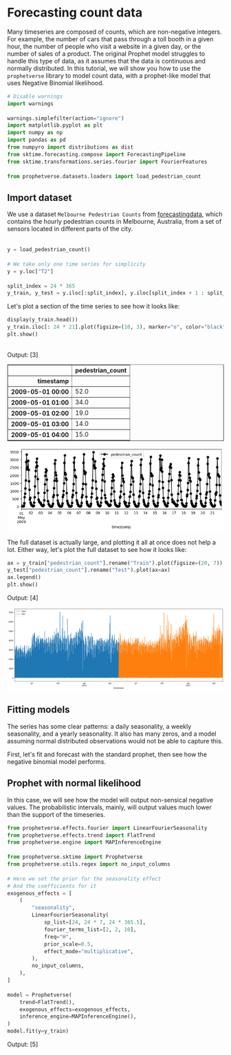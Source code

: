 # Forecasting count data

Many timeseries are composed of counts, which are non-negative integers. For example, the number of cars that pass through a toll booth in a given hour, the number of people who visit a website in a given day, or the number of sales of a product. The original Prophet model struggles to handle this type of data, as it assumes that the data is continuous and normally distributed. In this tutorial, we will show you how to use the `prophetverse` library to model count data, with a prophet-like model that uses Negative Binomial likelihood.




```python
# Disable warnings
import warnings

warnings.simplefilter(action="ignore")
import matplotlib.pyplot as plt
import numpy as np
import pandas as pd
from numpyro import distributions as dist
from sktime.forecasting.compose import ForecastingPipeline
from sktime.transformations.series.fourier import FourierFeatures

from prophetverse.datasets.loaders import load_pedestrian_count


```

## Import dataset

We use a dataset `Melbourne Pedestrian Counts` from [forecastingdata](forecastingdata.com), which contains the hourly pedestrian counts in Melbourne, Australia, from a set of sensors located in different parts of the city.




```python

y = load_pedestrian_count()

# We take only one time series for simplicity
y = y.loc["T2"]

split_index = 24 * 365
y_train, y_test = y.iloc[:split_index], y.iloc[split_index + 1 : split_index * 2 + 1]


```


Let's plot a section of the time series to see how it looks like:



```python
display(y_train.head())
y_train.iloc[: 24 * 21].plot(figsize=(10, 3), marker="o", color="black", legend=True)
plt.show()



```
<p class="cell-output-title jp-RenderedText jp-OutputArea-output">Output: <span class="cell-output-count">[3]</span></p>


<div>
<style scoped>
    .dataframe tbody tr th:only-of-type {
        vertical-align: middle;
    }

    .dataframe tbody tr th {
        vertical-align: top;
    }

    .dataframe thead th {
        text-align: right;
    }
</style>
<table border="1" class="dataframe">
  <thead>
    <tr style="text-align: right;">
      <th></th>
      <th>pedestrian_count</th>
    </tr>
    <tr>
      <th>timestamp</th>
      <th></th>
    </tr>
  </thead>
  <tbody>
    <tr>
      <th>2009-05-01 00:00</th>
      <td>52.0</td>
    </tr>
    <tr>
      <th>2009-05-01 01:00</th>
      <td>34.0</td>
    </tr>
    <tr>
      <th>2009-05-01 02:00</th>
      <td>19.0</td>
    </tr>
    <tr>
      <th>2009-05-01 03:00</th>
      <td>14.0</td>
    </tr>
    <tr>
      <th>2009-05-01 04:00</th>
      <td>15.0</td>
    </tr>
  </tbody>
</table>
</div>



    
![png](index_files/output_5_1.png)
    



The full dataset is actually large, and plotting it all at once does not
help a lot. Either way, let's plot the full dataset to see how it looks like:




```python
ax = y_train["pedestrian_count"].rename("Train").plot(figsize=(20, 7))
y_test["pedestrian_count"].rename("Test").plot(ax=ax)
ax.legend()
plt.show()


```
<p class="cell-output-title jp-RenderedText jp-OutputArea-output">Output: <span class="cell-output-count">[4]</span></p>


    
![png](index_files/output_7_0.png)
    


## Fitting models

The series has some clear patterns: a daily seasonality, a weekly seasonality, and
a yearly seasonality. It also has many zeros, and a model assuming normal
distributed observations would not be able to capture this.

First, let's fit and forecast with the standard prophet,
then see how the negative binomial model performs.

## Prophet with normal likelihood
In this case, we will see how the model will output non-sensical negative values.
The probabilistic intervals, mainly, will output values much lower than the support
of the timeseries.





```python
from prophetverse.effects.fourier import LinearFourierSeasonality
from prophetverse.effects.trend import FlatTrend
from prophetverse.engine import MAPInferenceEngine

from prophetverse.sktime import Prophetverse
from prophetverse.utils.regex import no_input_columns

# Here we set the prior for the seasonality effect
# And the coefficients for it
exogenous_effects = [
    (
        "seasonality",
        LinearFourierSeasonality(
            sp_list=[24, 24 * 7, 24 * 365.5],
            fourier_terms_list=[2, 2, 10],
            freq="H",
            prior_scale=0.5,
            effect_mode="multiplicative",
        ),
        no_input_columns,
    ),
]

model = Prophetverse(
    trend=FlatTrend(),
    exogenous_effects=exogenous_effects,
    inference_engine=MAPInferenceEngine(),
)
model.fit(y=y_train)


```
<p class="cell-output-title jp-RenderedText jp-OutputArea-output">Output: <span class="cell-output-count">[5]</span></p>




<style>#sk-80c8e6eb-95b1-485f-99cf-bf78818d6327 {
    /* Definition of color scheme common for light and dark mode */
    --sklearn-color-text: black;
    --sklearn-color-line: gray;
    /* Definition of color scheme for objects */
    --sklearn-color-level-0: #fff5e6;
    --sklearn-color-level-1: #f6e4d2;
    --sklearn-color-level-2: #ffe0b3;
    --sklearn-color-level-3: chocolate;

    /* Specific color for light theme */
    --sklearn-color-text-on-default-background: var(--theme-code-foreground, var(--jp-content-font-color1, black));
    --sklearn-color-background: var(--theme-background, var(--jp-layout-color0, white));
    --sklearn-color-border-box: var(--theme-code-foreground, var(--jp-content-font-color1, black));
    --sklearn-color-icon: #696969;

    @media (prefers-color-scheme: dark) {
      /* Redefinition of color scheme for dark theme */
      --sklearn-color-text-on-default-background: var(--theme-code-foreground, var(--jp-content-font-color1, white));
      --sklearn-color-background: var(--theme-background, var(--jp-layout-color0, #111));
      --sklearn-color-border-box: var(--theme-code-foreground, var(--jp-content-font-color1, white));
      --sklearn-color-icon: #878787;
    }
  }

  #sk-80c8e6eb-95b1-485f-99cf-bf78818d6327 {
    color: var(--sklearn-color-text);
  }

  #sk-80c8e6eb-95b1-485f-99cf-bf78818d6327 pre {
    padding: 0;
  }

  #sk-80c8e6eb-95b1-485f-99cf-bf78818d6327 input.sk-hidden--visually {
    border: 0;
    clip: rect(1px 1px 1px 1px);
    clip: rect(1px, 1px, 1px, 1px);
    height: 1px;
    margin: -1px;
    overflow: hidden;
    padding: 0;
    position: absolute;
    width: 1px;
  }

  #sk-80c8e6eb-95b1-485f-99cf-bf78818d6327 div.sk-dashed-wrapped {
    border: 1px dashed var(--sklearn-color-line);
    margin: 0 0.4em 0.5em 0.4em;
    box-sizing: border-box;
    padding-bottom: 0.4em;
    background-color: var(--sklearn-color-background);
  }

  #sk-80c8e6eb-95b1-485f-99cf-bf78818d6327 div.sk-container {
    /* jupyter's `normalize.less` sets `[hidden] { display: none; }`
       but bootstrap.min.css set `[hidden] { display: none !important; }`
       so we also need the `!important` here to be able to override the
       default hidden behavior on the sphinx rendered scikit-learn.org.
       See: https://github.com/scikit-learn/scikit-learn/issues/21755 */
    display: inline-block !important;
    position: relative;
  }

  #sk-80c8e6eb-95b1-485f-99cf-bf78818d6327 div.sk-text-repr-fallback {
    display: none;
  }

  div.sk-parallel-item,
  div.sk-serial,
  div.sk-item {
    /* draw centered vertical line to link estimators */
    background-image: linear-gradient(var(--sklearn-color-text-on-default-background), var(--sklearn-color-text-on-default-background));
    background-size: 2px 100%;
    background-repeat: no-repeat;
    background-position: center center;
  }

  /* Parallel-specific style estimator block */

  #sk-80c8e6eb-95b1-485f-99cf-bf78818d6327 div.sk-parallel-item::after {
    content: "";
    width: 100%;
    border-bottom: 2px solid var(--sklearn-color-text-on-default-background);
    flex-grow: 1;
  }

  #sk-80c8e6eb-95b1-485f-99cf-bf78818d6327 div.sk-parallel {
    display: flex;
    align-items: stretch;
    justify-content: center;
    background-color: var(--sklearn-color-background);
    position: relative;
  }

  #sk-80c8e6eb-95b1-485f-99cf-bf78818d6327 div.sk-parallel-item {
    display: flex;
    flex-direction: column;
  }

  #sk-80c8e6eb-95b1-485f-99cf-bf78818d6327 div.sk-parallel-item:first-child::after {
    align-self: flex-end;
    width: 50%;
  }

  #sk-80c8e6eb-95b1-485f-99cf-bf78818d6327 div.sk-parallel-item:last-child::after {
    align-self: flex-start;
    width: 50%;
  }

  #sk-80c8e6eb-95b1-485f-99cf-bf78818d6327 div.sk-parallel-item:only-child::after {
    width: 0;
  }

  /* Serial-specific style estimator block */

  #sk-80c8e6eb-95b1-485f-99cf-bf78818d6327 div.sk-serial {
    display: flex;
    flex-direction: column;
    align-items: center;
    background-color: var(--sklearn-color-background);
    padding-right: 1em;
    padding-left: 1em;
  }


  /* Toggleable style: style used for estimator/Pipeline/ColumnTransformer box that is
  clickable and can be expanded/collapsed.
  - Pipeline and ColumnTransformer use this feature and define the default style
  - Estimators will overwrite some part of the style using the `sk-estimator` class
  */

  /* Pipeline and ColumnTransformer style (default) */

  #sk-80c8e6eb-95b1-485f-99cf-bf78818d6327 div.sk-toggleable {
    /* Default theme specific background. It is overwritten whether we have a
    specific estimator or a Pipeline/ColumnTransformer */
    background-color: var(--sklearn-color-background);
  }

  /* Toggleable label */
  #sk-80c8e6eb-95b1-485f-99cf-bf78818d6327 label.sk-toggleable__label {
    cursor: pointer;
    display: block;
    width: 100%;
    margin-bottom: 0;
    padding: 0.5em;
    box-sizing: border-box;
    text-align: center;
  }

  #sk-80c8e6eb-95b1-485f-99cf-bf78818d6327 label.sk-toggleable__label-arrow:before {
    /* Arrow on the left of the label */
    content: "▸";
    float: left;
    margin-right: 0.25em;
    color: var(--sklearn-color-icon);
  }

  #sk-80c8e6eb-95b1-485f-99cf-bf78818d6327 label.sk-toggleable__label-arrow:hover:before {
    color: var(--sklearn-color-text);
  }

  /* Toggleable content - dropdown */

  #sk-80c8e6eb-95b1-485f-99cf-bf78818d6327 div.sk-toggleable__content {
    max-height: 0;
    max-width: 0;
    overflow: hidden;
    text-align: left;
    background-color: var(--sklearn-color-level-0);
  }

  #sk-80c8e6eb-95b1-485f-99cf-bf78818d6327 div.sk-toggleable__content pre {
    margin: 0.2em;
    border-radius: 0.25em;
    color: var(--sklearn-color-text);
    background-color: var(--sklearn-color-level-0);
  }

  #sk-80c8e6eb-95b1-485f-99cf-bf78818d6327 input.sk-toggleable__control:checked~div.sk-toggleable__content {
    /* Expand drop-down */
    max-height: 200px;
    max-width: 100%;
    overflow: auto;
  }

  #sk-80c8e6eb-95b1-485f-99cf-bf78818d6327 input.sk-toggleable__control:checked~label.sk-toggleable__label-arrow:before {
    content: "▾";
  }

  /* Pipeline/ColumnTransformer-specific style */

  #sk-80c8e6eb-95b1-485f-99cf-bf78818d6327 div.sk-label input.sk-toggleable__control:checked~label.sk-toggleable__label {
    color: var(--sklearn-color-text);
    background-color: var(--sklearn-color-level-2);
  }

  /* Estimator-specific style */

  /* Colorize estimator box */
  #sk-80c8e6eb-95b1-485f-99cf-bf78818d6327 div.sk-estimator input.sk-toggleable__control:checked~label.sk-toggleable__label {
    /* unfitted */
    background-color: var(--sklearn-color-level-2);
  }

  #sk-80c8e6eb-95b1-485f-99cf-bf78818d6327 div.sk-label label.sk-toggleable__label,
  #sk-80c8e6eb-95b1-485f-99cf-bf78818d6327 div.sk-label label {
    /* The background is the default theme color */
    color: var(--sklearn-color-text-on-default-background);
  }

  /* On hover, darken the color of the background */
  #sk-80c8e6eb-95b1-485f-99cf-bf78818d6327 div.sk-label:hover label.sk-toggleable__label {
    color: var(--sklearn-color-text);
    background-color: var(--sklearn-color-level-2);
  }

  /* Estimator label */

  #sk-80c8e6eb-95b1-485f-99cf-bf78818d6327 div.sk-label label {
    font-family: monospace;
    font-weight: bold;
    display: inline-block;
    line-height: 1.2em;
  }

  #sk-80c8e6eb-95b1-485f-99cf-bf78818d6327 div.sk-label-container {
    text-align: center;
  }

  /* Estimator-specific */
  #sk-80c8e6eb-95b1-485f-99cf-bf78818d6327 div.sk-estimator {
    font-family: monospace;
    border: 1px dotted var(--sklearn-color-border-box);
    border-radius: 0.25em;
    box-sizing: border-box;
    margin-bottom: 0.5em;
    background-color: var(--sklearn-color-level-0);
  }

  /* on hover */
  #sk-80c8e6eb-95b1-485f-99cf-bf78818d6327 div.sk-estimator:hover {
    background-color: var(--sklearn-color-level-2);
  }

  /* Specification for estimator info */

  .sk-estimator-doc-link,
  a:link.sk-estimator-doc-link,
  a:visited.sk-estimator-doc-link {
    float: right;
    font-size: smaller;
    line-height: 1em;
    font-family: monospace;
    background-color: var(--sklearn-color-background);
    border-radius: 1em;
    height: 1em;
    width: 1em;
    text-decoration: none !important;
    margin-left: 1ex;
    border: var(--sklearn-color-level-1) 1pt solid;
    color: var(--sklearn-color-level-1);
  }

  /* On hover */
  div.sk-estimator:hover .sk-estimator-doc-link:hover,
  .sk-estimator-doc-link:hover,
  div.sk-label-container:hover .sk-estimator-doc-link:hover,
  .sk-estimator-doc-link:hover {
    background-color: var(--sklearn-color-level-3);
    color: var(--sklearn-color-background);
    text-decoration: none;
  }

  /* Span, style for the box shown on hovering the info icon */
  .sk-estimator-doc-link span {
    display: none;
    z-index: 9999;
    position: relative;
    font-weight: normal;
    right: .2ex;
    padding: .5ex;
    margin: .5ex;
    width: min-content;
    min-width: 20ex;
    max-width: 50ex;
    color: var(--sklearn-color-text);
    box-shadow: 2pt 2pt 4pt #999;
    background: var(--sklearn-color-level-0);
    border: .5pt solid var(--sklearn-color-level-3);
  }

  .sk-estimator-doc-link:hover span {
    display: block;
  }

  /* "?"-specific style due to the `<a>` HTML tag */

  #sk-80c8e6eb-95b1-485f-99cf-bf78818d6327 a.estimator_doc_link {
    float: right;
    font-size: 1rem;
    line-height: 1em;
    font-family: monospace;
    background-color: var(--sklearn-color-background);
    border-radius: 1rem;
    height: 1rem;
    width: 1rem;
    text-decoration: none;
    color: var(--sklearn-color-level-1);
    border: var(--sklearn-color-level-1) 1pt solid;
  }

  /* On hover */
  #sk-80c8e6eb-95b1-485f-99cf-bf78818d6327 a.estimator_doc_link:hover {
    background-color: var(--sklearn-color-level-3);
    color: var(--sklearn-color-background);
    text-decoration: none;
  }
</style><div id='sk-80c8e6eb-95b1-485f-99cf-bf78818d6327' class="sk-top-container"><div class="sk-text-repr-fallback"><pre>Prophetverse(exogenous_effects=[(&#x27;seasonality&#x27;,
                                 LinearFourierSeasonality(effect_mode=&#x27;multiplicative&#x27;,
                                                          fourier_terms_list=[2,
                                                                              2,
                                                                              10],
                                                          freq=&#x27;H&#x27;,
                                                          prior_scale=0.5,
                                                          sp_list=[24, 168,
                                                                   8772.0]),
                                 &#x27;^$&#x27;)],
             inference_engine=MAPInferenceEngine(), trend=FlatTrend())</pre><b>Please rerun this cell to show the HTML repr or trust the notebook.</b></div><div class="sk-container" hidden><div class="sk-item sk-dashed-wrapped"><div class='sk-label-container'><div class="sk-label sk-toggleable"><input class="sk-toggleable__control sk-hidden--visually" id=UUID('31b39aeb-1052-4965-bc38-7ab5710b7b1a') type="checkbox" ><label for=UUID('31b39aeb-1052-4965-bc38-7ab5710b7b1a') class='sk-toggleable__label sk-toggleable__label-arrow'>Prophetverse</label><div class="sk-toggleable__content"><pre>Prophetverse(exogenous_effects=[(&#x27;seasonality&#x27;,
                                 LinearFourierSeasonality(effect_mode=&#x27;multiplicative&#x27;,
                                                          fourier_terms_list=[2,
                                                                              2,
                                                                              10],
                                                          freq=&#x27;H&#x27;,
                                                          prior_scale=0.5,
                                                          sp_list=[24, 168,
                                                                   8772.0]),
                                 &#x27;^$&#x27;)],
             inference_engine=MAPInferenceEngine(), trend=FlatTrend())</pre></div></div></div><div class="sk-parallel"><div class="sk-parallel-item"><div class="sk-item"><div class='sk-label-container'><div class="sk-label sk-toggleable"><label>effects</label></div></div><div class="sk-serial"><div class="sk-item"><div class="sk-serial"><div class='sk-item'><div class="sk-estimator sk-toggleable"><input class="sk-toggleable__control sk-hidden--visually" id=UUID('763c1b80-4a24-4f9f-8d6f-672a24b83e24') type="checkbox" ><label for=UUID('763c1b80-4a24-4f9f-8d6f-672a24b83e24') class='sk-toggleable__label sk-toggleable__label-arrow'>FlatTrend</label><div class="sk-toggleable__content"><pre>FlatTrend()</pre></div></div></div><div class='sk-item'><div class="sk-estimator sk-toggleable"><input class="sk-toggleable__control sk-hidden--visually" id=UUID('5772b662-b437-434b-a0d6-c60a4189e546') type="checkbox" ><label for=UUID('5772b662-b437-434b-a0d6-c60a4189e546') class='sk-toggleable__label sk-toggleable__label-arrow'>LinearFourierSeasonality</label><div class="sk-toggleable__content"><pre>LinearFourierSeasonality(effect_mode=&#x27;multiplicative&#x27;,
                         fourier_terms_list=[2, 2, 10], freq=&#x27;H&#x27;,
                         prior_scale=0.5, sp_list=[24, 168, 8772.0])</pre></div></div></div></div></div></div></div></div><div class="sk-parallel-item"><div class="sk-item"><div class='sk-label-container'><div class="sk-label sk-toggleable"><label>inference_engine</label></div></div><div class="sk-serial"><div class='sk-item'><div class="sk-estimator sk-toggleable"><input class="sk-toggleable__control sk-hidden--visually" id=UUID('7c3476da-ece8-41db-ac1d-bc5bb9fbeda0') type="checkbox" ><label for=UUID('7c3476da-ece8-41db-ac1d-bc5bb9fbeda0') class='sk-toggleable__label sk-toggleable__label-arrow'>MAPInferenceEngine</label><div class="sk-toggleable__content"><pre>MAPInferenceEngine()</pre></div></div></div></div></div></div></div></div></div></div>



### Forecasting with the normal model
Below we see the negative predictions, which is clear a limitation of this
gaussian likelihood for this kind of data.



```python
forecast_horizon = y_train.index[-100:].union(y_test.index[:300])
fig, ax = plt.subplots(figsize=(10, 3))
preds_normal = model.predict(fh=forecast_horizon)
preds_normal["pedestrian_count"].rename("Normal model").plot.line(
    ax=ax, legend=False, color="tab:blue"
)
ax.scatter(y_train.index, y_train, marker="o", color="k", s=2, alpha=0.5, label="Train")
ax.scatter(
    y_test.index, y_test, marker="o", color="green", s=2, alpha=0.5, label="Test"
)
ax.set_title("Prophet with normal likelihood")
ax.legend()
fig.show()


```
<p class="cell-output-title jp-RenderedText jp-OutputArea-output">Output: <span class="cell-output-count">[6]</span></p>


    
![png](index_files/output_11_0.png)
    



```python
quantiles = model.predict_quantiles(fh=forecast_horizon, alpha=[0.1, 0.9])
fig, ax = plt.subplots(figsize=(10, 3))
# Plot area between quantiles
ax.fill_between(
    quantiles.index.to_timestamp(),
    quantiles.iloc[:, 0],
    quantiles.iloc[:, -1],
    alpha=0.5,
)
ax.scatter(
    forecast_horizon.to_timestamp(),
    y.loc[forecast_horizon],
    marker="o",
    color="k",
    s=2,
    alpha=1,
)
ax.axvline(y_train.index[-1].to_timestamp(), color="r", linestyle="--")
fig.show()



```
<p class="cell-output-title jp-RenderedText jp-OutputArea-output">Output: <span class="cell-output-count">[7]</span></p>


    
![png](index_files/output_12_0.png)
    


## Prophet with negative binomial likelihood

The negative binomial likehood has support on the non-negative integers, which makes
it perfect for count data. We change the likelihood of the model, and fit it again.




```python
model.set_params(likelihood="negbinomial")
model.fit(y=y_train)


```
<p class="cell-output-title jp-RenderedText jp-OutputArea-output">Output: <span class="cell-output-count">[8]</span></p>




<style>#sk-8600ecdd-202d-41f9-b5ae-b0fd662ce2e6 {
    /* Definition of color scheme common for light and dark mode */
    --sklearn-color-text: black;
    --sklearn-color-line: gray;
    /* Definition of color scheme for objects */
    --sklearn-color-level-0: #fff5e6;
    --sklearn-color-level-1: #f6e4d2;
    --sklearn-color-level-2: #ffe0b3;
    --sklearn-color-level-3: chocolate;

    /* Specific color for light theme */
    --sklearn-color-text-on-default-background: var(--theme-code-foreground, var(--jp-content-font-color1, black));
    --sklearn-color-background: var(--theme-background, var(--jp-layout-color0, white));
    --sklearn-color-border-box: var(--theme-code-foreground, var(--jp-content-font-color1, black));
    --sklearn-color-icon: #696969;

    @media (prefers-color-scheme: dark) {
      /* Redefinition of color scheme for dark theme */
      --sklearn-color-text-on-default-background: var(--theme-code-foreground, var(--jp-content-font-color1, white));
      --sklearn-color-background: var(--theme-background, var(--jp-layout-color0, #111));
      --sklearn-color-border-box: var(--theme-code-foreground, var(--jp-content-font-color1, white));
      --sklearn-color-icon: #878787;
    }
  }

  #sk-8600ecdd-202d-41f9-b5ae-b0fd662ce2e6 {
    color: var(--sklearn-color-text);
  }

  #sk-8600ecdd-202d-41f9-b5ae-b0fd662ce2e6 pre {
    padding: 0;
  }

  #sk-8600ecdd-202d-41f9-b5ae-b0fd662ce2e6 input.sk-hidden--visually {
    border: 0;
    clip: rect(1px 1px 1px 1px);
    clip: rect(1px, 1px, 1px, 1px);
    height: 1px;
    margin: -1px;
    overflow: hidden;
    padding: 0;
    position: absolute;
    width: 1px;
  }

  #sk-8600ecdd-202d-41f9-b5ae-b0fd662ce2e6 div.sk-dashed-wrapped {
    border: 1px dashed var(--sklearn-color-line);
    margin: 0 0.4em 0.5em 0.4em;
    box-sizing: border-box;
    padding-bottom: 0.4em;
    background-color: var(--sklearn-color-background);
  }

  #sk-8600ecdd-202d-41f9-b5ae-b0fd662ce2e6 div.sk-container {
    /* jupyter's `normalize.less` sets `[hidden] { display: none; }`
       but bootstrap.min.css set `[hidden] { display: none !important; }`
       so we also need the `!important` here to be able to override the
       default hidden behavior on the sphinx rendered scikit-learn.org.
       See: https://github.com/scikit-learn/scikit-learn/issues/21755 */
    display: inline-block !important;
    position: relative;
  }

  #sk-8600ecdd-202d-41f9-b5ae-b0fd662ce2e6 div.sk-text-repr-fallback {
    display: none;
  }

  div.sk-parallel-item,
  div.sk-serial,
  div.sk-item {
    /* draw centered vertical line to link estimators */
    background-image: linear-gradient(var(--sklearn-color-text-on-default-background), var(--sklearn-color-text-on-default-background));
    background-size: 2px 100%;
    background-repeat: no-repeat;
    background-position: center center;
  }

  /* Parallel-specific style estimator block */

  #sk-8600ecdd-202d-41f9-b5ae-b0fd662ce2e6 div.sk-parallel-item::after {
    content: "";
    width: 100%;
    border-bottom: 2px solid var(--sklearn-color-text-on-default-background);
    flex-grow: 1;
  }

  #sk-8600ecdd-202d-41f9-b5ae-b0fd662ce2e6 div.sk-parallel {
    display: flex;
    align-items: stretch;
    justify-content: center;
    background-color: var(--sklearn-color-background);
    position: relative;
  }

  #sk-8600ecdd-202d-41f9-b5ae-b0fd662ce2e6 div.sk-parallel-item {
    display: flex;
    flex-direction: column;
  }

  #sk-8600ecdd-202d-41f9-b5ae-b0fd662ce2e6 div.sk-parallel-item:first-child::after {
    align-self: flex-end;
    width: 50%;
  }

  #sk-8600ecdd-202d-41f9-b5ae-b0fd662ce2e6 div.sk-parallel-item:last-child::after {
    align-self: flex-start;
    width: 50%;
  }

  #sk-8600ecdd-202d-41f9-b5ae-b0fd662ce2e6 div.sk-parallel-item:only-child::after {
    width: 0;
  }

  /* Serial-specific style estimator block */

  #sk-8600ecdd-202d-41f9-b5ae-b0fd662ce2e6 div.sk-serial {
    display: flex;
    flex-direction: column;
    align-items: center;
    background-color: var(--sklearn-color-background);
    padding-right: 1em;
    padding-left: 1em;
  }


  /* Toggleable style: style used for estimator/Pipeline/ColumnTransformer box that is
  clickable and can be expanded/collapsed.
  - Pipeline and ColumnTransformer use this feature and define the default style
  - Estimators will overwrite some part of the style using the `sk-estimator` class
  */

  /* Pipeline and ColumnTransformer style (default) */

  #sk-8600ecdd-202d-41f9-b5ae-b0fd662ce2e6 div.sk-toggleable {
    /* Default theme specific background. It is overwritten whether we have a
    specific estimator or a Pipeline/ColumnTransformer */
    background-color: var(--sklearn-color-background);
  }

  /* Toggleable label */
  #sk-8600ecdd-202d-41f9-b5ae-b0fd662ce2e6 label.sk-toggleable__label {
    cursor: pointer;
    display: block;
    width: 100%;
    margin-bottom: 0;
    padding: 0.5em;
    box-sizing: border-box;
    text-align: center;
  }

  #sk-8600ecdd-202d-41f9-b5ae-b0fd662ce2e6 label.sk-toggleable__label-arrow:before {
    /* Arrow on the left of the label */
    content: "▸";
    float: left;
    margin-right: 0.25em;
    color: var(--sklearn-color-icon);
  }

  #sk-8600ecdd-202d-41f9-b5ae-b0fd662ce2e6 label.sk-toggleable__label-arrow:hover:before {
    color: var(--sklearn-color-text);
  }

  /* Toggleable content - dropdown */

  #sk-8600ecdd-202d-41f9-b5ae-b0fd662ce2e6 div.sk-toggleable__content {
    max-height: 0;
    max-width: 0;
    overflow: hidden;
    text-align: left;
    background-color: var(--sklearn-color-level-0);
  }

  #sk-8600ecdd-202d-41f9-b5ae-b0fd662ce2e6 div.sk-toggleable__content pre {
    margin: 0.2em;
    border-radius: 0.25em;
    color: var(--sklearn-color-text);
    background-color: var(--sklearn-color-level-0);
  }

  #sk-8600ecdd-202d-41f9-b5ae-b0fd662ce2e6 input.sk-toggleable__control:checked~div.sk-toggleable__content {
    /* Expand drop-down */
    max-height: 200px;
    max-width: 100%;
    overflow: auto;
  }

  #sk-8600ecdd-202d-41f9-b5ae-b0fd662ce2e6 input.sk-toggleable__control:checked~label.sk-toggleable__label-arrow:before {
    content: "▾";
  }

  /* Pipeline/ColumnTransformer-specific style */

  #sk-8600ecdd-202d-41f9-b5ae-b0fd662ce2e6 div.sk-label input.sk-toggleable__control:checked~label.sk-toggleable__label {
    color: var(--sklearn-color-text);
    background-color: var(--sklearn-color-level-2);
  }

  /* Estimator-specific style */

  /* Colorize estimator box */
  #sk-8600ecdd-202d-41f9-b5ae-b0fd662ce2e6 div.sk-estimator input.sk-toggleable__control:checked~label.sk-toggleable__label {
    /* unfitted */
    background-color: var(--sklearn-color-level-2);
  }

  #sk-8600ecdd-202d-41f9-b5ae-b0fd662ce2e6 div.sk-label label.sk-toggleable__label,
  #sk-8600ecdd-202d-41f9-b5ae-b0fd662ce2e6 div.sk-label label {
    /* The background is the default theme color */
    color: var(--sklearn-color-text-on-default-background);
  }

  /* On hover, darken the color of the background */
  #sk-8600ecdd-202d-41f9-b5ae-b0fd662ce2e6 div.sk-label:hover label.sk-toggleable__label {
    color: var(--sklearn-color-text);
    background-color: var(--sklearn-color-level-2);
  }

  /* Estimator label */

  #sk-8600ecdd-202d-41f9-b5ae-b0fd662ce2e6 div.sk-label label {
    font-family: monospace;
    font-weight: bold;
    display: inline-block;
    line-height: 1.2em;
  }

  #sk-8600ecdd-202d-41f9-b5ae-b0fd662ce2e6 div.sk-label-container {
    text-align: center;
  }

  /* Estimator-specific */
  #sk-8600ecdd-202d-41f9-b5ae-b0fd662ce2e6 div.sk-estimator {
    font-family: monospace;
    border: 1px dotted var(--sklearn-color-border-box);
    border-radius: 0.25em;
    box-sizing: border-box;
    margin-bottom: 0.5em;
    background-color: var(--sklearn-color-level-0);
  }

  /* on hover */
  #sk-8600ecdd-202d-41f9-b5ae-b0fd662ce2e6 div.sk-estimator:hover {
    background-color: var(--sklearn-color-level-2);
  }

  /* Specification for estimator info */

  .sk-estimator-doc-link,
  a:link.sk-estimator-doc-link,
  a:visited.sk-estimator-doc-link {
    float: right;
    font-size: smaller;
    line-height: 1em;
    font-family: monospace;
    background-color: var(--sklearn-color-background);
    border-radius: 1em;
    height: 1em;
    width: 1em;
    text-decoration: none !important;
    margin-left: 1ex;
    border: var(--sklearn-color-level-1) 1pt solid;
    color: var(--sklearn-color-level-1);
  }

  /* On hover */
  div.sk-estimator:hover .sk-estimator-doc-link:hover,
  .sk-estimator-doc-link:hover,
  div.sk-label-container:hover .sk-estimator-doc-link:hover,
  .sk-estimator-doc-link:hover {
    background-color: var(--sklearn-color-level-3);
    color: var(--sklearn-color-background);
    text-decoration: none;
  }

  /* Span, style for the box shown on hovering the info icon */
  .sk-estimator-doc-link span {
    display: none;
    z-index: 9999;
    position: relative;
    font-weight: normal;
    right: .2ex;
    padding: .5ex;
    margin: .5ex;
    width: min-content;
    min-width: 20ex;
    max-width: 50ex;
    color: var(--sklearn-color-text);
    box-shadow: 2pt 2pt 4pt #999;
    background: var(--sklearn-color-level-0);
    border: .5pt solid var(--sklearn-color-level-3);
  }

  .sk-estimator-doc-link:hover span {
    display: block;
  }

  /* "?"-specific style due to the `<a>` HTML tag */

  #sk-8600ecdd-202d-41f9-b5ae-b0fd662ce2e6 a.estimator_doc_link {
    float: right;
    font-size: 1rem;
    line-height: 1em;
    font-family: monospace;
    background-color: var(--sklearn-color-background);
    border-radius: 1rem;
    height: 1rem;
    width: 1rem;
    text-decoration: none;
    color: var(--sklearn-color-level-1);
    border: var(--sklearn-color-level-1) 1pt solid;
  }

  /* On hover */
  #sk-8600ecdd-202d-41f9-b5ae-b0fd662ce2e6 a.estimator_doc_link:hover {
    background-color: var(--sklearn-color-level-3);
    color: var(--sklearn-color-background);
    text-decoration: none;
  }
</style><div id='sk-8600ecdd-202d-41f9-b5ae-b0fd662ce2e6' class="sk-top-container"><div class="sk-text-repr-fallback"><pre>Prophetverse(exogenous_effects=[(&#x27;seasonality&#x27;,
                                 LinearFourierSeasonality(effect_mode=&#x27;multiplicative&#x27;,
                                                          fourier_terms_list=[2,
                                                                              2,
                                                                              10],
                                                          freq=&#x27;H&#x27;,
                                                          prior_scale=0.5,
                                                          sp_list=[24, 168,
                                                                   8772.0]),
                                 &#x27;^$&#x27;)],
             inference_engine=MAPInferenceEngine(), likelihood=&#x27;negbinomial&#x27;,
             trend=FlatTrend())</pre><b>Please rerun this cell to show the HTML repr or trust the notebook.</b></div><div class="sk-container" hidden><div class="sk-item sk-dashed-wrapped"><div class='sk-label-container'><div class="sk-label sk-toggleable"><input class="sk-toggleable__control sk-hidden--visually" id=UUID('7f1fa853-84c6-4684-8d23-c651cf1f0913') type="checkbox" ><label for=UUID('7f1fa853-84c6-4684-8d23-c651cf1f0913') class='sk-toggleable__label sk-toggleable__label-arrow'>Prophetverse</label><div class="sk-toggleable__content"><pre>Prophetverse(exogenous_effects=[(&#x27;seasonality&#x27;,
                                 LinearFourierSeasonality(effect_mode=&#x27;multiplicative&#x27;,
                                                          fourier_terms_list=[2,
                                                                              2,
                                                                              10],
                                                          freq=&#x27;H&#x27;,
                                                          prior_scale=0.5,
                                                          sp_list=[24, 168,
                                                                   8772.0]),
                                 &#x27;^$&#x27;)],
             inference_engine=MAPInferenceEngine(), likelihood=&#x27;negbinomial&#x27;,
             trend=FlatTrend())</pre></div></div></div><div class="sk-parallel"><div class="sk-parallel-item"><div class="sk-item"><div class='sk-label-container'><div class="sk-label sk-toggleable"><label>effects</label></div></div><div class="sk-serial"><div class="sk-item"><div class="sk-serial"><div class='sk-item'><div class="sk-estimator sk-toggleable"><input class="sk-toggleable__control sk-hidden--visually" id=UUID('77e4d19f-bd00-4d23-9f91-d2b70120330b') type="checkbox" ><label for=UUID('77e4d19f-bd00-4d23-9f91-d2b70120330b') class='sk-toggleable__label sk-toggleable__label-arrow'>FlatTrend</label><div class="sk-toggleable__content"><pre>FlatTrend()</pre></div></div></div><div class='sk-item'><div class="sk-estimator sk-toggleable"><input class="sk-toggleable__control sk-hidden--visually" id=UUID('a9847de8-64d7-4f2c-af96-c40eaebb7203') type="checkbox" ><label for=UUID('a9847de8-64d7-4f2c-af96-c40eaebb7203') class='sk-toggleable__label sk-toggleable__label-arrow'>LinearFourierSeasonality</label><div class="sk-toggleable__content"><pre>LinearFourierSeasonality(effect_mode=&#x27;multiplicative&#x27;,
                         fourier_terms_list=[2, 2, 10], freq=&#x27;H&#x27;,
                         prior_scale=0.5, sp_list=[24, 168, 8772.0])</pre></div></div></div></div></div></div></div></div><div class="sk-parallel-item"><div class="sk-item"><div class='sk-label-container'><div class="sk-label sk-toggleable"><label>inference_engine</label></div></div><div class="sk-serial"><div class='sk-item'><div class="sk-estimator sk-toggleable"><input class="sk-toggleable__control sk-hidden--visually" id=UUID('cdc71bba-8bbc-4b87-bc4b-36709f538d3a') type="checkbox" ><label for=UUID('cdc71bba-8bbc-4b87-bc4b-36709f538d3a') class='sk-toggleable__label sk-toggleable__label-arrow'>MAPInferenceEngine</label><div class="sk-toggleable__content"><pre>MAPInferenceEngine()</pre></div></div></div></div></div></div></div></div></div></div>



### Forecasting with the negative binomial model



```python
fig, ax = plt.subplots(figsize=(10, 3))
preds_negbin = model.predict(fh=forecast_horizon)
preds_negbin["pedestrian_count"].rename("Neg. Binomial model").plot.line(
    ax=ax, legend=False, color="tab:purple"
)
ax.scatter(y_train.index, y_train, marker="o", color="k", s=2, alpha=0.5, label="Train")
ax.scatter(
    y_test.index, y_test, marker="o", color="green", s=2, alpha=0.5, label="Test"
)
ax.set_title("Prophet with Negative Binomial likelihood")
ax.legend()
fig.show()


```
<p class="cell-output-title jp-RenderedText jp-OutputArea-output">Output: <span class="cell-output-count">[9]</span></p>


    
![png](index_files/output_16_0.png)
    



```python
quantiles = model.predict_quantiles(fh=forecast_horizon, alpha=[0.1, 0.9])
fig, ax = plt.subplots(figsize=(10, 3))
# Plot area between quantiles
ax.fill_between(
    quantiles.index.to_timestamp(),
    quantiles.iloc[:, 0],
    quantiles.iloc[:, -1],
    alpha=0.5,
)
ax.scatter(
    forecast_horizon.to_timestamp(),
    y.loc[forecast_horizon],
    marker="o",
    color="k",
    s=2,
    alpha=1,
)
ax.axvline(y_train.index[-1].to_timestamp(), color="r", linestyle="--")
fig.show()


```
<p class="cell-output-title jp-RenderedText jp-OutputArea-output">Output: <span class="cell-output-count">[10]</span></p>


    
![png](index_files/output_17_0.png)
    


## Comparing both forecasts side by side

To make our point clear, we plot both forecasts side by side. Isn't it nice to have
forecasts that make sense? :smile:




```python
fig, ax = plt.subplots(figsize=(9, 5))
preds_negbin["pedestrian_count"].rename("Neg. Binomial model").plot.line(
    ax=ax, legend=False, color="tab:purple"
)
preds_normal["pedestrian_count"].rename("Normal model").plot.line(
    ax=ax, legend=False, color="tab:blue"
)
ax.scatter(y_train.index, y_train, marker="o", color="k", s=6, alpha=0.5, label="Train")
ax.scatter(
    y_test.index, y_test, marker="o", color="green", s=6, alpha=0.5, label="Test"
)
ax.set_title("Forecasting pedestrian counts")
# Remove xlabel
ax.set_xlabel("")
ax.axvline(
    y_train.index[-1].to_timestamp(),
    color="black",
    linestyle="--",
    alpha=0.3,
    zorder=-1,
)
fig.legend(loc="center", ncol=4, bbox_to_anchor=(0.5, 0.8))
fig.tight_layout()
fig.show()


```
<p class="cell-output-title jp-RenderedText jp-OutputArea-output">Output: <span class="cell-output-count">[11]</span></p>


    
![png](index_files/output_19_0.png)
    


